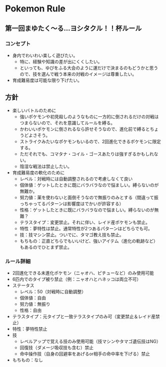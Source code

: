 # Pokemon Rule

## 第一回まゆたく～る...ヨシタクル！！杯ルール

### コンセプト

- 身内でわいわい楽しく遊びたい。
  - 特に、経験や知識の差が出にくくしたい。
  - といっても、ゆびをふる大会のように運だけで決まるのもどうかと思うので、技を選んで戦う本来の対戦のイメージは尊重したい。
- 育成難易度は可能な限り下げたい。

## 方針

- 楽しいバトルのために
  - 強いポケモンや初見殺しのようなものに一方的に倒されるだけの対戦はつまらないので、それを意識してルールを縛る。
  - かわいいポケモンに倒されるなら許せそうなので、進化前で縛るとちょうどよさそう。
  - ストライクみたいなポケモンもいるので、2回進化できるポケモンに限定する。
  - ただそれでも、コマタナ・コイル・ゴースあたりは強すぎるかもしれない。
  - 陰湿な戦法は禁止したい。
- 育成難易度の軟化のために
  - レベル：対戦時には自動調整されるので考慮しなくて良い
  - 個体値：ゲットしたときに既にバラバラなので悩ましい。縛らないのが無難か。
  - 努力値：薬を使わないと面倒そうなので無振りのみとする（間違って振っちゃってるパターンは影響度はでかいが許容する）
  - 性格：ゲットしたときに既にバラバラなので悩ましい。縛らないのが無難？
  - テラスタイプ：変更禁止。それに伴い、レイド産ポケモンも禁止。
  - 特性：夢特性は禁止。通常特性が2つあるパターンはどちらでも可。
  - 技：技マシン禁止。ついでに、タマゴ教え技も禁止。
  - もちもの：正直どちらでもいいけど、強いアイテム（進化の軌跡など）もあるのでひとまず禁止。

### ルール詳細

- 2回進化できる未進化ポケモン（ニャオハ、ピチューなど）のみ使用可能
- 6匹内でのタイプ被り禁止（例：ニャオハとハネッコは両立不可）
- ステータス
  - レベル：50（対戦時に自動調整）
  - 個体値：自由
  - 努力値：無振り
  - 性格：自由
- テラスタイプ：元タイプと一致テラスタイプのみ可（変更禁止＆レイド産禁止）
- 特性：夢特性禁止
- 技
  - レベルアップで覚える技のみ使用可能（技マシンやタマゴ遺伝技はNG）
  - 回復技（ダメージ吸収技も含む）禁止
  - 命中操作技（自身の回避率をあげるor相手の命中率を下げる）禁止
- もちもの：なし
